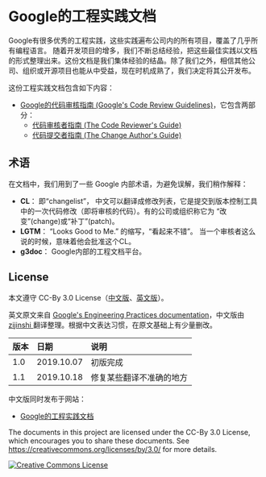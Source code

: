# Google的工程实践文档

Google有很多优秀的工程实践，这些实践遍布公司内的所有项目，覆盖了几乎所有编程语言。 随着开发项目的增多，我们不断总结经验，把这些最佳实践以文档的形式整理出来。这份文档是我们集体经验的结晶。除了我们之外，相信其他公司、组织或开源项目也能从中受益，现在时机成熟了，我们决定将其公开发布。

这份工程实践文档包含如下内容：
*   [Google的代码审核指南 (Google's Code Review Guidelines)](review/index.md)，它包含两部分：
    *   [代码审核者指南 (The Code Reviewer's Guide)](review/reviewer/index.md)
    *   [代码提交者指南 (The Change Author's Guide)](review/developer/index.md)

## 术语

在文档中，我们用到了一些 Google 内部术语，为避免误解，我们稍作解释：

*   **CL**： 即“changelist”， 中文可以翻译成修改列表，它是提交到版本控制工具中的一次代码修改（即将审核的代码）。有的公司或组织称它为 “改变”(change)或“补丁”(patch)。
*   **LGTM**： “Looks Good to Me.” 的缩写，“看起来不错”。 当一个审核者这么说的时候，意味着他会批准这个CL。
*   **g3doc**： Google内部的工程文档平台。

## License
本文遵守 CC-By 3.0 License（[中文版](https://creativecommons.org/licenses/by/3.0/deed.zh)、[英文版](https://creativecommons.org/licenses/by/3.0/)）。

英文原文来自 [Google's Engineering Practices documentation](https://github.com/google/eng-practices)，中文版由 [ zijinshi ](https://github.com/zijinshi) 翻译整理。根据中文表达习惯，在原文基础上有少量删改。


| 版本 | 日期 | 说明 |
| :--- | :--- | :--- |
| 1.0 | 2019.10.07 | 初版完成 |
| 1.1 | 2019.10.18 | 修复某些翻译不准确的地方 |

中文版同时发布于网站：
*   [Google的工程实践文档](https://zijinshi.github.io/google_eng_practice/index)

The documents in this project are licensed under the CC-By 3.0 License, which
encourages you to share these documents. See
https://creativecommons.org/licenses/by/3.0/ for more details.

<a rel="license" href="https://creativecommons.org/licenses/by/3.0/"><img alt="Creative Commons License" style="border-width:0" src="https://i.creativecommons.org/l/by/3.0/88x31.png" /></a>
